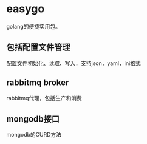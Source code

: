 # easygo
golang的便捷实用包。

## 包括配置文件管理
配置文件初始化、读取、写入，支持json，yaml，ini格式

## rabbitmq broker
rabbitmq代理，包括生产和消费

## mongodb接口
mongodb的CURD方法


